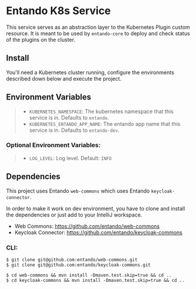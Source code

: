 # Entando K8s Service
This service serves as an abstraction layer to the Kubernetes Plugin custom resource. It is meant to be used by `entando-core` to deploy and check status of the plugins on the cluster.

## Install

You'll need a Kubernetes cluster running, configure the environments described down below and execute the project.

## Environment Variables
>- `KUBERNETES_NAMESPACE`: The kubernetes namespace that this service is in. Defaults to `entando`.
>- `KUBERNETES_ENTANDO_APP_NAME`: The entando app name that this service is in. Defaults to `entando-dev`.

### Optional Environment Variables:
>- `LOG_LEVEL`: Log level. Default: `INFO`

## Dependencies
This project uses Entando `web-commons` which uses Entando `keycloak-connector`.

In order to make it work on dev environment, you have to clone and install the dependencies or just add to your IntelliJ workspace.

* Web Commons: https://github.com/entando/web-commons
* Keycloak Connector: https://github.com/entando/keycloak-commons

### CLI:
```
$ git clone git@github.com:entando/web-commons.git
$ git clone git@github.com:entando/keycloak-commons.git

$ cd web-commons && mvn install -Dmaven.test.skip=true && cd ..
$ cd keycloak-commons && mvn install -Dmaven.test.skip=true && cd ..
```